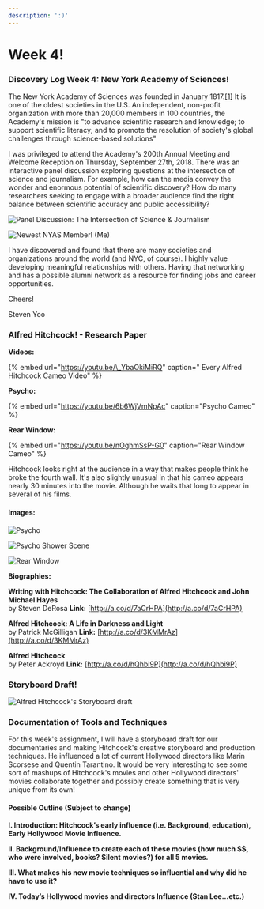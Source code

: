 ```yaml
---
description: ':)'
---
```


# Week 4!

### Discovery Log Week 4: New York Academy of Sciences!

The New York Academy of Sciences was founded in January 1817.[\[1\]](https://en.wikipedia.org/wiki/New_York_Academy_of_Sciences#cite_note-BaatzHistory-1) It is one of the oldest societies in the U.S. An independent, non-profit organization with more than 20,000 members in 100 countries, the Academy's mission is "to advance scientific research and knowledge; to support scientific literacy; and to promote the resolution of society's global challenges through science-based solutions"

I was privileged to attend the Academy's 200th Annual Meeting and Welcome Reception on Thursday, September 27th, 2018. There was an interactive panel discussion exploring questions at the intersection of science and journalism. For example, how can the media convey the wonder and enormous potential of scientific discovery? How do many researchers seeking to engage with a broader audience find  the right balance between scientific accuracy and public accessibility?

![Panel Discussion: The Intersection of Science &amp; Journalism](../.gitbook/assets/img_4728.jpg)

![Newest NYAS Member! \(Me\)](../.gitbook/assets/img_4732.jpg)

I have discovered and found that there are many societies and organizations around the world \(and NYC, of course\). I highly value developing meaningful relationships with others. Having  that networking and has a possible alumni network as a resource for finding jobs and career opportunities. 

Cheers!

Steven Yoo  


### Alfred Hitchcock! - Research Paper

**Videos:** 

{% embed url="https://youtu.be/\_YbaOkiMiRQ" caption=" Every Alfred Hitchcock Cameo Video" %}

**Psycho:**

{% embed url="https://youtu.be/6b6WjVmNpAc" caption="Psycho Cameo" %}

**Rear Window:**

{% embed url="https://youtu.be/nOghmSsP-G0" caption="Rear Window Cameo" %}

Hitchcock looks right at the audience in a way that makes people think he broke the fourth wall. It's also slightly unusual in that his cameo appears nearly 30 minutes into the movie. Although he waits that long to appear in several of his films.

#### **Images:**

![Psycho](../.gitbook/assets/creep.jpg)

![Psycho Shower Scene](../.gitbook/assets/psycho.jpg)

![Rear Window](../.gitbook/assets/hitchcock-main.jpg)

  
**Biographies:**

  
**Writing with Hitchcock: The Collaboration of Alfred Hitchcock and John Michael Hayes**   
by Steven DeRosa **Link:** [http://a.co/d/7aCrHPA](http://a.co/d/7aCrHPA)  
  
**Alfred Hitchcock: A Life in Darkness and Light**   
by Patrick McGilligan **Link:** [http://a.co/d/3KMMrAz](http://a.co/d/3KMMrAz)  
  
**Alfred Hitchcock**   
by Peter Ackroyd **Link:** [http://a.co/d/hQhbi9P](http://a.co/d/hQhbi9P)

### Storyboard Draft!

![Alfred Hitchcock&apos;s Storyboard draft](../.gitbook/assets/screen-shot-2018-10-02-at-2.15.50-pm.png)

### Documentation of Tools and Techniques

For this week's assignment, I will have a storyboard draft for our documentaries and making Hitchcock's creative storyboard and production techniques. He influenced a lot of current Hollywood directors like Marin Scorsese and Quentin Tarantino. It would be very interesting to see some sort of mashups of Hitchcock's movies and other Hollywood directors' movies collaborate together and possibly create something that is very unique from its own! 



#### Possible Outline \(Subject to change\)

**I. Introduction: Hitchcock’s early influence \(i.e. Background, education\), Early Hollywood Movie Influence.**

**II. Background/Influence to create each of these movies \(how much $$, who were involved, books? Silent movies?\) for all 5 movies.** 

**III. What makes his new movie techniques so influential and why did he have to use it?** 

**IV. Today’s Hollywood movies and directors Influence \(Stan Lee...etc.\)**  


  


### 




